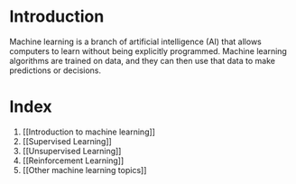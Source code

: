 # Introduction

Machine learning is a branch of artificial intelligence (AI) that allows computers to learn without being explicitly programmed. Machine learning algorithms are trained on data, and they can then use that data to make predictions or decisions.


# Index
1. [[Introduction to machine learning]]
2. [[Supervised Learning]]
3. [[Unsupervised Learning]]
4. [[Reinforcement Learning]]
5. [[Other machine learning topics]]
